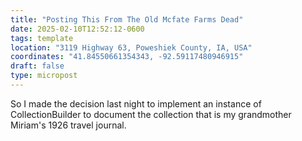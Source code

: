 ```yaml
---
title: "Posting This From The Old Mcfate Farms Dead"
date: 2025-02-10T12:52:12-0600
tags: template
location: "3119 Highway 63, Poweshiek County, IA, USA"
coordinates: "41.84550661354343, -92.59117480946915"
draft: false
type: micropost
---
```

So I made the decision last night to implement an instance of CollectionBuilder to document the collection that is my grandmother Miriam's 1926 travel journal.
